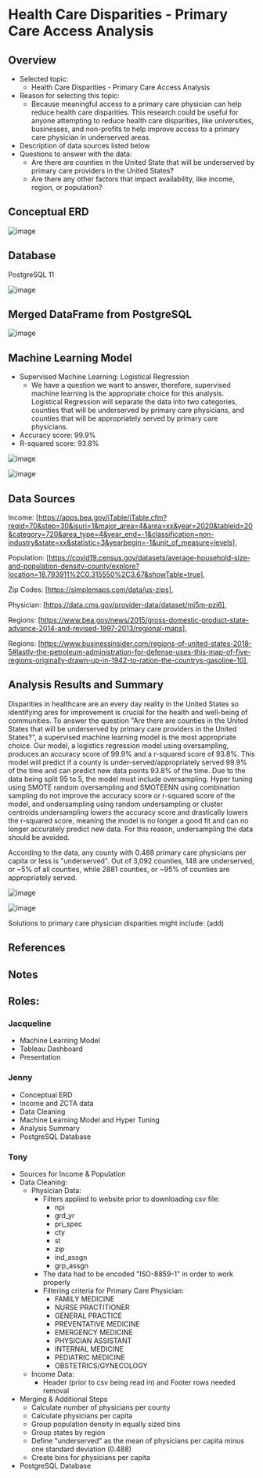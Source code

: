 # Health Care Disparities - Primary Care Access Analysis

## Overview
* Selected topic:
  * Health Care Disparities - Primary Care Access Analysis
* Reason for selecting this topic:
  * Because meaningful access to a primary care physician can help reduce health care disparities. This research could be useful for anyone attempting to reduce health care disparities, like universities, businesses, and non-profits to help improve access to a primary care physician in underserved areas.
* Description of data sources listed below
* Questions to answer with the data:
  * Are there are counties in the United State that will be underserved by primary care providers in the United States?
  * Are there any other factors that impact availability, like income, region, or population?

## Conceptual ERD

![image](https://user-images.githubusercontent.com/67409852/154579881-44d03c5b-2a0f-42bb-b6e0-8a4b2d622aa2.png)

## Database
PostgreSQL 11

![image](https://user-images.githubusercontent.com/67409852/154578261-ae821af4-9000-4e11-ae76-958689a9ca9c.png)

## Merged DataFrame from PostgreSQL

![image](https://user-images.githubusercontent.com/67409852/154594548-06c1c284-1284-492b-a761-c2453bea59d5.png)

## Machine Learning Model
* Supervised Machine Learning: Logistical Regression
  * We have a question we want to answer, therefore, supervised machine learning is the appropriate choice for this analysis. Logistical Regression will separate the data into two categories, counties that will be underserved by primary care physicians, and counties that will be appropriately served by primary care physicians.
* Accuracy score: 99.9%
* R-squared score: 93.8%

![image](https://user-images.githubusercontent.com/67409852/155629836-9228fc37-9503-4e67-89c9-416490144e39.png)

![image](https://user-images.githubusercontent.com/67409852/155629939-4a7dd7f4-edcb-468a-b076-66d02f3321b4.png)

## Data Sources
Income: [https://apps.bea.gov/iTable/iTable.cfm?reqid=70&step=30&isuri=1&major_area=4&area=xx&year=2020&tableid=20&category=720&area_type=4&year_end=-1&classification=non-industry&state=xx&statistic=3&yearbegin=-1&unit_of_measure=levels],

Population: [https://covid19.census.gov/datasets/average-household-size-and-population-density-county/explore?location=18.793911%2C0.315550%2C3.67&showTable=true],

Zip Codes: [https://simplemaps.com/data/us-zips],

Physician: [https://data.cms.gov/provider-data/dataset/mj5m-pzi6],

Regions: [https://www.bea.gov/news/2015/gross-domestic-product-state-advance-2014-and-revised-1997-2013/regional-maps],

Regions: [https://www.businessinsider.com/regions-of-united-states-2018-5#lastly-the-petroleum-administration-for-defense-uses-this-map-of-five-regions-originally-drawn-up-in-1942-to-ration-the-countrys-gasoline-10],

## Analysis Results and Summary
Disparities in healthcare are an every day reality in the United States so identifying ares for improvement is crucial for the health and well-being of communities. To answer the question "Are there are counties in the United States that will be underserved by primary care providers in the United States?", a supervised machine learning model is the most appropriate choice. Our model, a logistics regression model using oversampling, produces an accuracy score of 99.9% and a r-squared score of 93.8%. This model will predict if a county is under-served/appropriately served 99.9% of the time and can predict new data points 93.8% of the time. Due to the data being split 95 to 5, the model must include oversampling. Hyper tuning using SMOTE random oversampling and SMOTEENN using combination sampling do not improve the accuracy score or r-squared score of the model, and undersampling using random undersampling or cluster centroids undersampling lowers the accuracy score and drastically lowers the r-squared score, meaning the model is no longer a good fit and can no longer accurately predict new data. For this reason, undersampling the data should be avoided. 

According to the data, any county with 0.488 primary care physicians per capita or less is "underserved". Out of 3,092 counties, 148 are underserved, or ~5% of all counties, while 2881 counties, or ~95% of counties are appropriately served.

![image](https://user-images.githubusercontent.com/67409852/155261745-376a9a31-1e1e-4a56-a54e-3296e236bb6c.png)

![image](https://user-images.githubusercontent.com/67409852/155261513-a3b704ee-9511-422c-8186-f2e94538c9d2.png)

Solutions to primary care physician disparities might include: (add)

## References

## Notes

## Roles:

### Jacqueline
* Machine Learning Model
* Tableau Dashboard
* Presentation

### Jenny
* Conceptual ERD
* Income and ZCTA data
* Data Cleaning
* Machine Learning Model and Hyper Tuning
* Analysis Summary
* PostgreSQL Database 

### Tony
* Sources for Income & Population
* Data Cleaning:
  * Physician Data:
    * Filters applied to website prior to downloading csv file:
      * npi
      * grd_yr
      * pri_spec
      * cty
      * st
      * zip
      * ind_assgn
      * grp_assgn
    * The data had to be encoded "ISO-8859-1" in order to work properly
    * Filtering criteria for Primary Care Physician:
      * FAMILY MEDICINE
      * NURSE PRACTITIONER
      * GENERAL PRACTICE
      * PREVENTATIVE MEDICINE
      * EMERGENCY MEDICINE
      * PHYSICIAN ASSISTANT
      * INTERNAL MEDICINE
      * PEDIATRIC MEDICINE
      * OBSTETRICS/GYNECOLOGY
  * Income Data:
    * Header (prior to csv being read in) and Footer rows needed removal
* Merging & Additional Steps
  * Calculate number of physicians per county
  * Calculate physicians per capita
  * Group population density in equally sized bins
  * Group states by region
  * Define "underserved" as the mean of physicians per capita minus one standard deviation (0.488)
  * Create bins for physicians per capita
* PostgreSQL Database
